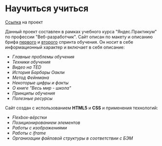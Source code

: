 # Научиться учиться

[Ссылка](https://eugenegordievsky.github.io/how-to-learn/) на проект

Данный проект составлен в рамках учебного курса "Яндес.Практикум" по профессии "Веб-разработчик".
Сайт описан по макету и описанию брифа [первого](https://code.s3.yandex.net/web-developer/project-1/sprint-1-brief.pdf) и [второго](https://code.s3.yandex.net/web-developer/project-1/sprint-2-brief.pdf) спринта обучения.
Он носит в себе информационный характер и включает в себя описание:
* _Главные проблемы обучения_
* _Техники обучения_
* _Видео на TED_
* _История Барбары Оакли_
* _Метод Фейнмана_
* _Некоторые цифры и факты_
* _О книге "Весь мир - школа"_
* _Принципы обучения_
* _Полезные ресурсы_

Сайт создан с использованием __HTML5__ и __CSS__ и применения технологий:
* _Flexbox-вёрстки_
* _Позиционированием элементов_
* _Работы с изображениями_
* _Работы с iframe_
* _Организации файловой структуры в соответствии с БЭМ_
